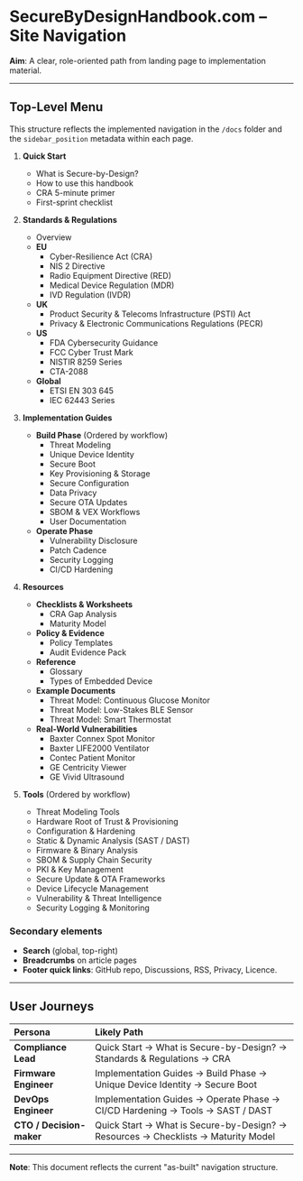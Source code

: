 # SecureByDesignHandbook.com – Site Navigation

**Aim**: A clear, role-oriented path from landing page to implementation material.

---

## Top-Level Menu

This structure reflects the implemented navigation in the `/docs` folder and the `sidebar_position` metadata within each page.

1.  **Quick Start**
    -   What is Secure-by-Design?
    -   How to use this handbook
    -   CRA 5-minute primer
    -   First-sprint checklist

2.  **Standards & Regulations**
    -   Overview
    -   **EU**
        -   Cyber-Resilience Act (CRA)
        -   NIS 2 Directive
        -   Radio Equipment Directive (RED)
        -   Medical Device Regulation (MDR)
        -   IVD Regulation (IVDR)
    -   **UK**
        -   Product Security & Telecoms Infrastructure (PSTI) Act
        -   Privacy & Electronic Communications Regulations (PECR)
    -   **US**
        -   FDA Cybersecurity Guidance
        -   FCC Cyber Trust Mark
        -   NISTIR 8259 Series
        -   CTA-2088
    -   **Global**
        -   ETSI EN 303 645
        -   IEC 62443 Series

3.  **Implementation Guides**
    -   **Build Phase** (Ordered by workflow)
        -   Threat Modeling
        -   Unique Device Identity
        -   Secure Boot
        -   Key Provisioning & Storage
        -   Secure Configuration
        -   Data Privacy
        -   Secure OTA Updates
        -   SBOM & VEX Workflows
        -   User Documentation
    -   **Operate Phase**
        -   Vulnerability Disclosure
        -   Patch Cadence
        -   Security Logging
        -   CI/CD Hardening

4.  **Resources**
    -   **Checklists & Worksheets**
        -   CRA Gap Analysis
        -   Maturity Model
    -   **Policy & Evidence**
        -   Policy Templates
        -   Audit Evidence Pack
    -   **Reference**
        -   Glossary
        -   Types of Embedded Device
    -   **Example Documents**
        -   Threat Model: Continuous Glucose Monitor
        -   Threat Model: Low-Stakes BLE Sensor
        -   Threat Model: Smart Thermostat
    -   **Real-World Vulnerabilities**
        -   Baxter Connex Spot Monitor
        -   Baxter LIFE2000 Ventilator
        -   Contec Patient Monitor
        -   GE Centricity Viewer
        -   GE Vivid Ultrasound

5.  **Tools** (Ordered by workflow)
    -   Threat Modeling Tools
    -   Hardware Root of Trust & Provisioning
    -   Configuration & Hardening
    -   Static & Dynamic Analysis (SAST / DAST)
    -   Firmware & Binary Analysis
    -   SBOM & Supply Chain Security
    -   PKI & Key Management
    -   Secure Update & OTA Frameworks
    -   Device Lifecycle Management
    -   Vulnerability & Threat Intelligence
    -   Security Logging & Monitoring

### Secondary elements

*   **Search** (global, top-right)
*   **Breadcrumbs** on article pages
*   **Footer quick links**: GitHub repo, Discussions, RSS, Privacy, Licence.

---

## User Journeys

| Persona | Likely Path |
| :--- | :--- |
| **Compliance Lead** | Quick Start → What is Secure-by-Design? → Standards & Regulations → CRA |
| **Firmware Engineer** | Implementation Guides → Build Phase → Unique Device Identity → Secure Boot |
| **DevOps Engineer** | Implementation Guides → Operate Phase → CI/CD Hardening → Tools → SAST / DAST |
| **CTO / Decision-maker** | Quick Start → What is Secure-by-Design? → Resources → Checklists → Maturity Model |

---

**Note**: This document reflects the current "as-built" navigation structure. 